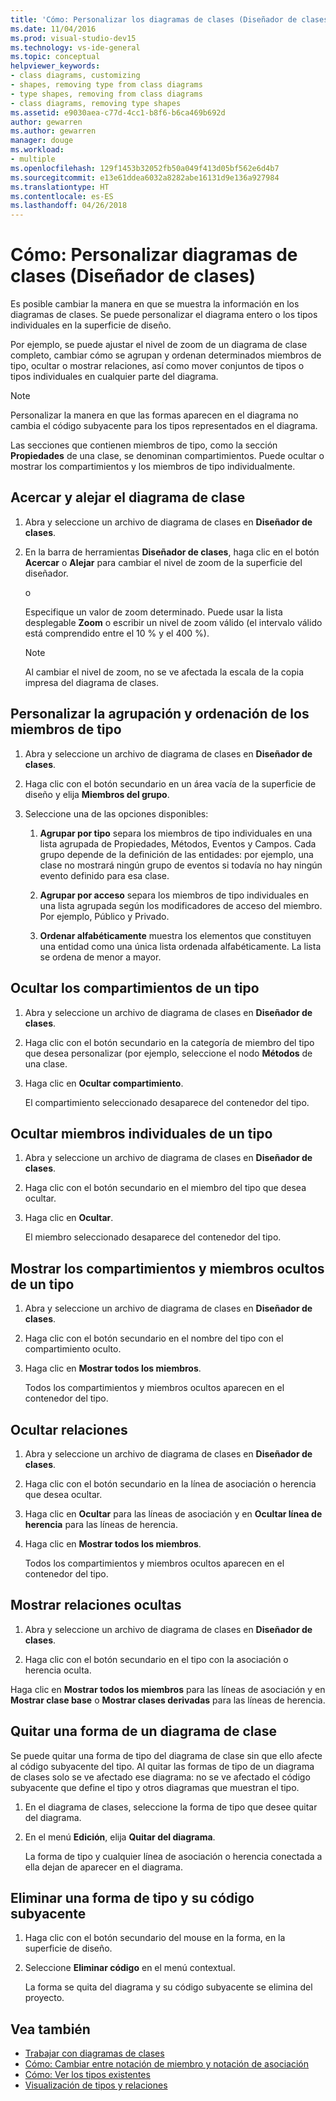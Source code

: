 ```yaml
---
title: 'Cómo: Personalizar los diagramas de clases (Diseñador de clases)'
ms.date: 11/04/2016
ms.prod: visual-studio-dev15
ms.technology: vs-ide-general
ms.topic: conceptual
helpviewer_keywords:
- class diagrams, customizing
- shapes, removing type from class diagrams
- type shapes, removing from class diagrams
- class diagrams, removing type shapes
ms.assetid: e9030aea-c77d-4cc1-b8f6-b6ca469b692d
author: gewarren
ms.author: gewarren
manager: douge
ms.workload:
- multiple
ms.openlocfilehash: 129f1453b32052fb50a049f413d05bf562e6d4b7
ms.sourcegitcommit: e13e61ddea6032a8282abe16131d9e136a927984
ms.translationtype: HT
ms.contentlocale: es-ES
ms.lasthandoff: 04/26/2018
---
```

# <a name="how-to-customize-class-diagrams-class-designer"></a>Cómo: Personalizar diagramas de clases (Diseñador de clases)

Es posible cambiar la manera en que se muestra la información en los diagramas de clases. Se puede personalizar el diagrama entero o los tipos individuales en la superficie de diseño.

Por ejemplo, se puede ajustar el nivel de zoom de un diagrama de clase completo, cambiar cómo se agrupan y ordenan determinados miembros de tipo, ocultar o mostrar relaciones, así como mover conjuntos de tipos o tipos individuales en cualquier parte del diagrama.

> [!NOTE]
> Personalizar la manera en que las formas aparecen en el diagrama no cambia el código subyacente para los tipos representados en el diagrama.

Las secciones que contienen miembros de tipo, como la sección **Propiedades** de una clase, se denominan compartimientos. Puede ocultar o mostrar los compartimientos y los miembros de tipo individualmente.

## <a name="zoom-in-and-out-of-the-class-diagram"></a>Acercar y alejar el diagrama de clase

1.  Abra y seleccione un archivo de diagrama de clases en **Diseñador de clases**.

2.  En la barra de herramientas **Diseñador de clases**, haga clic en el botón **Acercar** o **Alejar** para cambiar el nivel de zoom de la superficie del diseñador.

     o

     Especifique un valor de zoom determinado. Puede usar la lista desplegable **Zoom** o escribir un nivel de zoom válido (el intervalo válido está comprendido entre el 10 % y el 400 %).

    > [!NOTE]
    > Al cambiar el nivel de zoom, no se ve afectada la escala de la copia impresa del diagrama de clases.

## <a name="customize-grouping-and-sorting-of-type-members"></a>Personalizar la agrupación y ordenación de los miembros de tipo

1.  Abra y seleccione un archivo de diagrama de clases en **Diseñador de clases**.

2.  Haga clic con el botón secundario en un área vacía de la superficie de diseño y elija **Miembros del grupo**.

3.  Seleccione una de las opciones disponibles:

    1.  **Agrupar por tipo** separa los miembros de tipo individuales en una lista agrupada de Propiedades, Métodos, Eventos y Campos. Cada grupo depende de la definición de las entidades: por ejemplo, una clase no mostrará ningún grupo de eventos si todavía no hay ningún evento definido para esa clase.

    2.  **Agrupar por acceso** separa los miembros de tipo individuales en una lista agrupada según los modificadores de acceso del miembro. Por ejemplo, Público y Privado.

    3.  **Ordenar alfabéticamente** muestra los elementos que constituyen una entidad como una única lista ordenada alfabéticamente. La lista se ordena de menor a mayor.

## <a name="hide-compartments-on-a-type"></a>Ocultar los compartimientos de un tipo

1.  Abra y seleccione un archivo de diagrama de clases en **Diseñador de clases**.

2.  Haga clic con el botón secundario en la categoría de miembro del tipo que desea personalizar (por ejemplo, seleccione el nodo **Métodos** de una clase.

3.  Haga clic en **Ocultar compartimiento**.

     El compartimiento seleccionado desaparece del contenedor del tipo.

## <a name="hide-individual-members-on-a-type"></a>Ocultar miembros individuales de un tipo

1.  Abra y seleccione un archivo de diagrama de clases en **Diseñador de clases**.

2.  Haga clic con el botón secundario en el miembro del tipo que desea ocultar.

3.  Haga clic en **Ocultar**.

     El miembro seleccionado desaparece del contenedor del tipo.

## <a name="show-hidden-compartments-and-members-on-a-type"></a>Mostrar los compartimientos y miembros ocultos de un tipo

1.  Abra y seleccione un archivo de diagrama de clases en **Diseñador de clases**.

2.  Haga clic con el botón secundario en el nombre del tipo con el compartimiento oculto.

3.  Haga clic en **Mostrar todos los miembros**.

     Todos los compartimientos y miembros ocultos aparecen en el contenedor del tipo.

## <a name="hide-relationships"></a>Ocultar relaciones

1.  Abra y seleccione un archivo de diagrama de clases en **Diseñador de clases**.

2.  Haga clic con el botón secundario en la línea de asociación o herencia que desea ocultar.

3.  Haga clic en **Ocultar** para las líneas de asociación y en **Ocultar línea de herencia** para las líneas de herencia.

4.  Haga clic en **Mostrar todos los miembros**.

     Todos los compartimientos y miembros ocultos aparecen en el contenedor del tipo.

## <a name="show-hidden-relationships"></a>Mostrar relaciones ocultas

1.  Abra y seleccione un archivo de diagrama de clases en **Diseñador de clases**.

2.  Haga clic con el botón secundario en el tipo con la asociación o herencia oculta.

 Haga clic en **Mostrar todos los miembros** para las líneas de asociación y en **Mostrar clase base** o **Mostrar clases derivadas** para las líneas de herencia.

## <a name="remove-a-shape-from-a-class-diagram"></a>Quitar una forma de un diagrama de clase
Se puede quitar una forma de tipo del diagrama de clase sin que ello afecte al código subyacente del tipo. Al quitar las formas de tipo de un diagrama de clases solo se ve afectado ese diagrama: no se ve afectado el código subyacente que define el tipo y otros diagramas que muestran el tipo.

1.  En el diagrama de clases, seleccione la forma de tipo que desee quitar del diagrama.

2.  En el menú **Edición**, elija **Quitar del diagrama**.

     La forma de tipo y cualquier línea de asociación o herencia conectada a ella dejan de aparecer en el diagrama.

## <a name="delete-a-type-shape-and-its-underlying-code"></a>Eliminar una forma de tipo y su código subyacente

1.  Haga clic con el botón secundario del mouse en la forma, en la superficie de diseño.

2.  Seleccione **Eliminar código** en el menú contextual.

     La forma se quita del diagrama y su código subyacente se elimina del proyecto.

## <a name="see-also"></a>Vea también

- [Trabajar con diagramas de clases](working-with-class-diagrams.md)
- [Cómo: Cambiar entre notación de miembro y notación de asociación](how-to-change-between-member-notation-and-association-notation.md)
- [Cómo: Ver los tipos existentes](how-to-view-existing-types.md)
- [Visualización de tipos y relaciones](viewing-types-and-relationships.md)